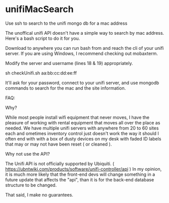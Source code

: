 # unifiMacSearch
Use ssh to search to the unifi mongo db for a mac address

The unoffical unifi API doesn't have a simple way to search by mac address.
Here's a bash script to do it for you.

Download to anywhere you can run bash from and reach the cli of your unifi server.
If you are using Windows, I recommend checking out mobaxterm.

Modify the server and username (lines 18 & 19) appropriately.

  sh checkUnifi.sh aa:bb:cc:dd:ee:ff 

It'll ask for your password, connect to your unifi server, and use mongodb commands to search for the mac and the site information.


FAQ:

Why?

While most people install wifi equipment that never moves, I have the pleasure of working with rental equipment that moves all over the place as needed.
We have multiple unifi servers with anywhere from 20 to 60 sites each and ometimes inventory control just doesn't work the way it should
I often end with with a box of dusty devices on my desk with faded ID labels that may or may not have been reset ( or cleaned ).



Why not use the API?

The Unifi API is not officially supported by Ubiquiti. ( https://ubntwiki.com/products/software/unifi-controller/api )
In my opinion, it is much more likely that the front-end devs will change something in a future update that affects the "api", 
than it is for the back-end database structure to be changed.

That said, I make no guarantees.
